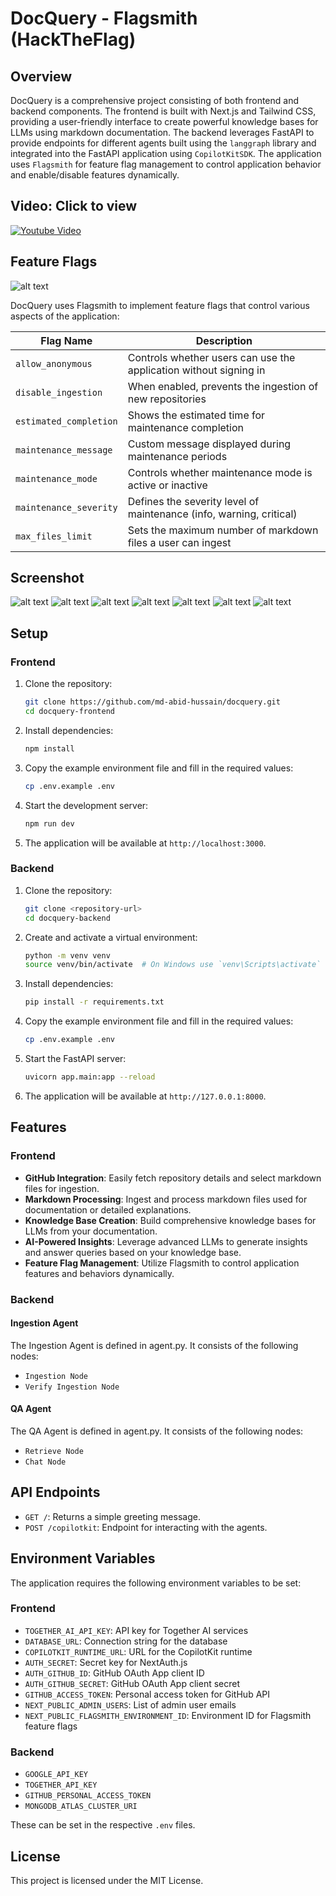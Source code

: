 # DocQuery - Flagsmith (HackTheFlag)

## Overview

DocQuery is a comprehensive project consisting of both frontend and backend components. The frontend is built with Next.js and Tailwind CSS, providing a user-friendly interface to create powerful knowledge bases for LLMs using markdown documentation. The backend leverages FastAPI to provide endpoints for different agents built using the `langgraph` library and integrated into the FastAPI application using `CopilotKitSDK`. The application uses `Flagsmith` for feature flag management to control application behavior and enable/disable features dynamically.

## Video: Click to view

[![Youtube Video](https://img.youtube.com/vi/nYDthsB8d7I/maxresdefault.jpg)](https://youtu.be/lcyrjW2Db7k)

## Feature Flags

![alt text](feature-table.png)

DocQuery uses Flagsmith to implement feature flags that control various aspects of the application:

| Flag Name              | Description                                                         |
| ---------------------- | ------------------------------------------------------------------- |
| `allow_anonymous`      | Controls whether users can use the application without signing in   |
| `disable_ingestion`    | When enabled, prevents the ingestion of new repositories            |
| `estimated_completion` | Shows the estimated time for maintenance completion                 |
| `maintenance_message`  | Custom message displayed during maintenance periods                 |
| `maintenance_mode`     | Controls whether maintenance mode is active or inactive             |
| `maintenance_severity` | Defines the severity level of maintenance (info, warning, critical) |
| `max_files_limit`      | Sets the maximum number of markdown files a user can ingest         |

## Screenshot

![alt text](<screenshots\Screenshot 2025-03-24 033545.png>)
![alt text](<screenshots\Screenshot 2025-03-24 033558.png>)
![alt text](<screenshots\Screenshot 2025-03-24 033616.png>)
![alt text](<screenshots\Screenshot 2025-03-24 033829.png>)
![alt text](<screenshots\Screenshot 2025-03-24 034018.png>)
![alt text](<screenshots\Screenshot 2025-03-24 034041.png>)
![alt text](<screenshots\Screenshot 2025-03-24 034105.png>)

## Setup

### Frontend

1. Clone the repository:

   ```sh
   git clone https://github.com/md-abid-hussain/docquery.git
   cd docquery-frontend
   ```

2. Install dependencies:

   ```sh
   npm install
   ```

3. Copy the example environment file and fill in the required values:

   ```sh
   cp .env.example .env
   ```

4. Start the development server:

   ```sh
   npm run dev
   ```

5. The application will be available at `http://localhost:3000`.

### Backend

1. Clone the repository:

   ```sh
   git clone <repository-url>
   cd docquery-backend
   ```

2. Create and activate a virtual environment:

   ```sh
   python -m venv venv
   source venv/bin/activate  # On Windows use `venv\Scripts\activate`
   ```

3. Install dependencies:

   ```sh
   pip install -r requirements.txt
   ```

4. Copy the example environment file and fill in the required values:

   ```sh
   cp .env.example .env
   ```

5. Start the FastAPI server:

   ```sh
   uvicorn app.main:app --reload
   ```

6. The application will be available at `http://127.0.0.1:8000`.

## Features

### Frontend

- **GitHub Integration**: Easily fetch repository details and select markdown files for ingestion.
- **Markdown Processing**: Ingest and process markdown files used for documentation or detailed explanations.
- **Knowledge Base Creation**: Build comprehensive knowledge bases for LLMs from your documentation.
- **AI-Powered Insights**: Leverage advanced LLMs to generate insights and answer queries based on your knowledge base.
- **Feature Flag Management**: Utilize Flagsmith to control application features and behaviors dynamically.

### Backend

#### Ingestion Agent

The Ingestion Agent is defined in agent.py. It consists of the following nodes:

- `Ingestion Node`
- `Verify Ingestion Node`

#### QA Agent

The QA Agent is defined in agent.py. It consists of the following nodes:

- `Retrieve Node`
- `Chat Node`

## API Endpoints

- `GET /`: Returns a simple greeting message.
- `POST /copilotkit`: Endpoint for interacting with the agents.

## Environment Variables

The application requires the following environment variables to be set:

### Frontend

- `TOGETHER_AI_API_KEY`: API key for Together AI services
- `DATABASE_URL`: Connection string for the database
- `COPILOTKIT_RUNTIME_URL`: URL for the CopilotKit runtime
- `AUTH_SECRET`: Secret key for NextAuth.js
- `AUTH_GITHUB_ID`: GitHub OAuth App client ID
- `AUTH_GITHUB_SECRET`: GitHub OAuth App client secret
- `GITHUB_ACCESS_TOKEN`: Personal access token for GitHub API
- `NEXT_PUBLIC_ADMIN_USERS`: List of admin user emails
- `NEXT_PUBLIC_FLAGSMITH_ENVIRONMENT_ID`: Environment ID for Flagsmith feature flags

### Backend

- `GOOGLE_API_KEY`
- `TOGETHER_API_KEY`
- `GITHUB_PERSONAL_ACCESS_TOKEN`
- `MONGODB_ATLAS_CLUSTER_URI`

These can be set in the respective `.env` files.

## License

This project is licensed under the MIT License.

